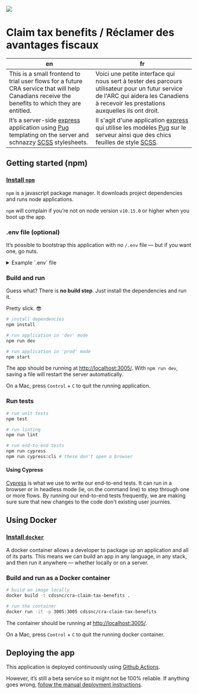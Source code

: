 ![](https://github.com/cds-snc/cra-claim-tax-benefits/workflows/Test,%20build,%20deploy/badge.svg)

# Claim tax benefits / Réclamer des avantages fiscaux

| en                                                                                                                                                                                                         | fr                                                                                                                                                                                                                           |
| ---------------------------------------------------------------------------------------------------------------------------------------------------------------------------------------------------------- | ---------------------------------------------------------------------------------------------------------------------------------------------------------------------------------------------------------------------------- |
| This is a small frontend to trial user flows for a future CRA service that will help Canadians receive the benefits to which they are entitled.                                                            | Voici une petite interface qui nous sert à tester des parcours utilisateur pour un futur service de l'ARC qui aidera les Canadiens à recevoir les prestations auxquelles ils ont droit.                                      |
| It’s a server-side [express](https://expressjs.com/) application using [Pug](https://pugjs.org/api/getting-started.html) templating on the server and schnazzy [SCSS](https://sass-lang.com/) stylesheets. | Il s'agit d'une application [express](https://expressjs.com/) qui utilise les modèles [Pug](https://pugjs.org/api/getting-started.html) sur le serveur ainsi que des chics feuilles de style [SCSS](https://sass-lang.com/). |

## Getting started (npm)

### [Install `npm`](https://www.npmjs.com/get-npm)

`npm` is a javascript package manager. It downloads project dependencies and runs node applications.

`npm` will complain if you’re not on node version `v10.15.0` or higher when you boot up the app.

### .env file (optional)

It’s possible to bootstrap this application with no `/.env` file — but if you want one, go nuts.

<details>
  <summary>Example `.env` file</summary>

```
# environment
NODE_ENV=development
PORT=4300

# winston
winston_file_handleExecptions=true
winston_file_json=false
winston_file_maxsize=5242880
winston_file_maxFiles=5
winston_file_colorize=false
winston_console_level=debug
winston_console_handleExceptions=true
winston_console_json=false
winston_console_colorize=true
```

</details>

### Build and run

Guess what? There is **no build step**. Just install the dependencies and run it.

Pretty slick. 😎

```bash
# install dependencies
npm install

# run application in 'dev' mode
npm run dev

# run application in 'prod' mode
npm start
```

The app should be running at [http://localhost:3005/](http://localhost:3005/). With `npm run dev`, saving a file will restart the server automatically.

On a Mac, press `Control` + `C` to quit the running application.

### Run tests

```bash
# run unit tests
npm test

# run linting
npm run lint

# run end-to-end tests
npm run cypress
npm run cypress:cli # these don't open a browser
```

#### Using Cypress

[Cypress](https://www.cypress.io/) is what we use to write our end-to-end tests. It can run in a browser or in headless mode (ie, on the command line) to step through one or more flows. By running our end-to-end tests frequently, we are making sure sure that new changes to the code don't existing user journies.

## Using Docker

### [Install `docker`](https://docs.docker.com/install/)

A docker container allows a developer to package up an application and all of its parts. This means we can build an app in any language, in any stack, and then run it anywhere — whether locally or on a server.

### Build and run as a Docker container

```bash
# build an image locally
docker build -t cdssnc/cra-claim-tax-benefits .

# run the container
docker run -it -p 3005:3005 cdssnc/cra-claim-tax-benefits
```

The container should be running at [http://localhost:3005/](http://localhost:3005/).

On a Mac, press `Control` + `C` to quit the running docker container.

## Deploying the app

This application is deployed continuously using [Github Actions](https://github.com/features/actions).

However, it’s still a beta service so it might not be 100% reliable. If anything goes wrong, [follow the manual deployment instructions](https://github.com/cds-snc/cra-claim-tax-benefits/blob/master/DEPLOY.md).
